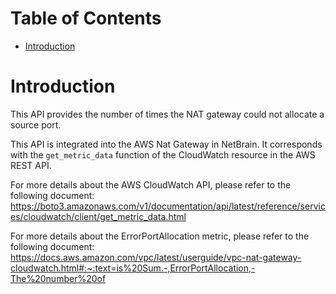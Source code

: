# Table of Contents
- [Introduction](#introduction)

# Introduction <a name="introduction"></a>
This API provides the number of times the NAT gateway could not allocate a source port.

This API is integrated into the AWS Nat Gateway in NetBrain. It corresponds with the `get_metric_data` function of the CloudWatch resource in the AWS REST API.



For more details about the AWS CloudWatch API, please refer to the following document: https://boto3.amazonaws.com/v1/documentation/api/latest/reference/services/cloudwatch/client/get_metric_data.html

For more details about the ErrorPortAllocation metric, please refer to the following document: https://docs.aws.amazon.com/vpc/latest/userguide/vpc-nat-gateway-cloudwatch.html#:~:text=is%20Sum.-,ErrorPortAllocation,-The%20number%20of